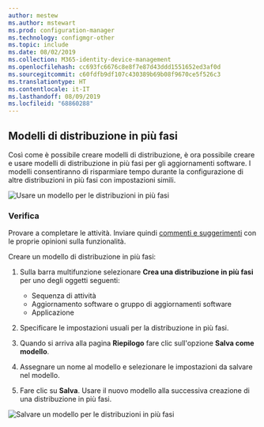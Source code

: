```yaml
---
author: mestew
ms.author: mstewart
ms.prod: configuration-manager
ms.technology: configmgr-other
ms.topic: include
ms.date: 08/02/2019
ms.collection: M365-identity-device-management
ms.openlocfilehash: cc693fc6676c8e8f7e87d43ddd1551652ed3af0d
ms.sourcegitcommit: c60fdfb9df107c430389b69b08f9670ce5f526c3
ms.translationtype: HT
ms.contentlocale: it-IT
ms.lasthandoff: 08/09/2019
ms.locfileid: "68860288"
---
```

## <a name="phased-deployment-templates"></a>Modelli di distribuzione in più fasi
<!--4961086-->
Così come è possibile creare modelli di distribuzione, è ora possibile creare e usare modelli di distribuzione in più fasi per gli aggiornamenti software. I modelli consentiranno di risparmiare tempo durante la configurazione di altre distribuzioni in più fasi con impostazioni simili.

![Usare un modello per le distribuzioni in più fasi](../../media/4961086-phased-deployment-use-template.png)

### <a name="try-it-out"></a>Verifica

Provare a completare le attività. Inviare quindi [commenti e suggerimenti](/sccm/core/understand/find-help#product-feedback) con le proprie opinioni sulla funzionalità.

Creare un modello di distribuzione in più fasi:

1. Sulla barra multifunzione selezionare **Crea una distribuzione in più fasi** per uno degli oggetti seguenti:

   - Sequenza di attività
   - Aggiornamento software o gruppo di aggiornamenti software
   - Applicazione

1. Specificare le impostazioni usuali per la distribuzione in più fasi.
1. Quando si arriva alla pagina **Riepilogo** fare clic sull'opzione **Salva come modello**.
1. Assegnare un nome al modello e selezionare le impostazioni da salvare nel modello.
1. Fare clic su **Salva**. Usare il nuovo modello alla successiva creazione di una distribuzione in più fasi.

![Salvare un modello per le distribuzioni in più fasi](../../media/4961086-phased-deployment-save-template.png)